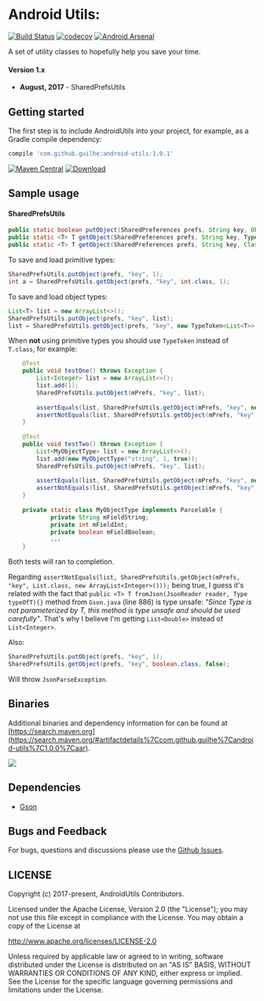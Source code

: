 # Android Utils:
[![Build Status](https://travis-ci.org/GuilhE/android-utils-lib.svg?branch=master)](https://travis-ci.org/GuilhE/android-utils-lib)  [![codecov](https://codecov.io/gh/GuilhE/android-utils-lib/branch/master/graph/badge.svg)](https://codecov.io/gh/GuilhE/android-utils-lib)  [![Android Arsenal](https://img.shields.io/badge/Android%20Arsenal-android--utils--lib-brightgreen.svg?style=flat)](https://android-arsenal.com/details/1/6114)

A set of utility classes to hopefully help you save your time. 

#### Version 1.x

  - **August, 2017** - SharedPrefsUtils


## Getting started

The first step is to include AndroidUtils into your project, for example, as a Gradle compile dependency:

```groovy
compile 'com.github.guilhe:android-utils:1.0.1'
```
[![Maven Central](https://maven-badges.herokuapp.com/maven-central/com.github.guilhe/android-utils/badge.svg)](https://search.maven.org/#search%7Cga%7C1%7Cg%3A%22com.github.guilhe%22a%3A%22android-utils%22)  [ ![Download](https://api.bintray.com/packages/gdelgado/android/android-utils/images/download.svg) ](https://bintray.com/gdelgado/android/android-utils/_latestVersion)
## Sample usage

#### SharedPrefsUtils

```java
public static boolean putObject(SharedPreferences prefs, String key, Object object) {}
public static <T> T getObject(SharedPreferences prefs, String key, TypeToken<T> type, T defaultValue) {}
public static <T> T getObject(SharedPreferences prefs, String key, Class<T> object, T defaultValue) {}
```

To save and load primitive types:
```java
SharedPrefsUtils.putObject(prefs, "key", 1);
int a = SharedPrefsUtils.getObject(prefs, "key", int.class, 1);
```

To save and load object types:
```java
List<T> list = new ArrayList<>();
SharedPrefsUtils.putObject(prefs, "key", list);
list = SharedPrefsUtils.getObject(prefs, "key", new TypeToken<List<T>>(){}, new ArrayList<T>()));
```

When __not__ using primitive types you should use `TypeToken` instead of `T.class`, for example:
```java
    @Test
    public void testOne() throws Exception {
        List<Integer> list = new ArrayList<>();
        list.add(1);
        SharedPrefsUtils.putObject(mPrefs, "key", list);
        
        assertEquals(list, SharedPrefsUtils.getObject(mPrefs, "key", new TypeToken<List<Integer>>(){}, new ArrayList<Integer>()));
        assertNotEquals(list, SharedPrefsUtils.getObject(mPrefs, "key", List.class, new ArrayList<Integer>()));
    }
    
    @Test
    public void testTwo() throws Exception {
        List<MyObjectType> list = new ArrayList<>();
        list.add(new MyObjectType("string", 1, true));
        SharedPrefsUtils.putObject(mPrefs, "key", list);
        
        assertEquals(list, SharedPrefsUtils.getObject(mPrefs, "key", new TypeToken<List<MyObjectType>>() {}, new ArrayList<MyObjectType>()));
        assertNotEquals(list, SharedPrefsUtils.getObject(mPrefs, "key", List.class, new ArrayList<MyObjectType>()));
    }
    
    private static class MyObjectType implements Parcelable {
            private String mFieldString;
            private int mFieldInt;
            private boolean mFieldBoolean;
            ...
    }
```
Both tests will ran to completion.

Regarding `assertNotEquals(list, SharedPrefsUtils.getObject(mPrefs, "key", List.class, new ArrayList<Integer>()));` being true, I guess it's related with the fact that `public <T> T fromJson(JsonReader reader, Type typeOfT){}` method from `Gson.java` (line 886) is type unsafe\:
 _"Since Type is not parameterized by T, this method is type unsafe and should be used carefully"_.
 That's why I believe I'm getting `List<Double>` instead of `List<Integer>`.

Also:
```java
SharedPrefsUtils.putObject(prefs, "key", 1);
SharedPrefsUtils.getObject(prefs, "key", boolean.class, false);
```

Will throw `JsonParseException`.


## Binaries

Additional binaries and dependency information for can be found at [https://search.maven.org](https://search.maven.org/#artifactdetails%7Ccom.github.guilhe%7Candroid-utils%7C1.0.0%7Caar).

<a href='https://bintray.com/gdelgado/android/android-utils?source=watch' alt='Get automatic notifications about new "android-utils" versions'><img src='https://www.bintray.com/docs/images/bintray_badge_bw.png'></a>

## Dependencies

- [Gson](https://github.com/google/gson)

## Bugs and Feedback

For bugs, questions and discussions please use the [Github Issues](https://github.com/GuilhE/android-utils-lib/issues).

 
## LICENSE

Copyright (c) 2017-present, AndroidUtils Contributors.

Licensed under the Apache License, Version 2.0 (the "License");
you may not use this file except in compliance with the License.
You may obtain a copy of the License at

<http://www.apache.org/licenses/LICENSE-2.0>

Unless required by applicable law or agreed to in writing, software
distributed under the License is distributed on an "AS IS" BASIS,
WITHOUT WARRANTIES OR CONDITIONS OF ANY KIND, either express or implied.
See the License for the specific language governing permissions and
limitations under the License.
